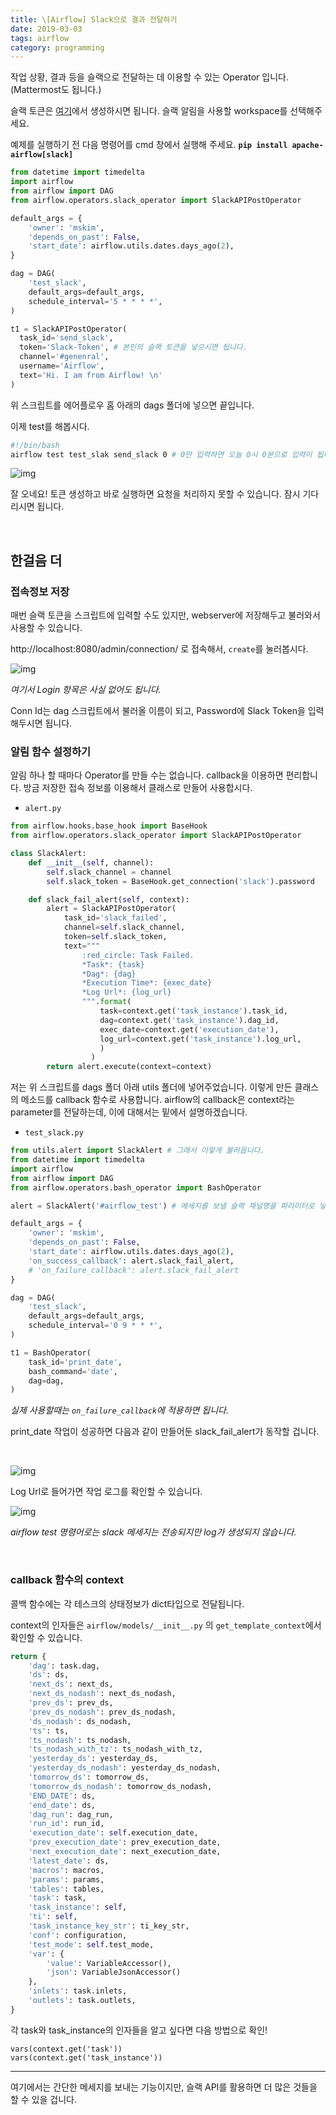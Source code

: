 ```yaml
---
title: \[Airflow] Slack으로 결과 전달하기
date: 2019-03-03
tags: airflow
category: programming
---
```


작업 상황, 결과 등을 슬랙으로 전달하는 데 이용할 수 있는 Operator 입니다. (Mattermost도 됩니다.)

슬랙 토큰은 [여기](https://api.slack.com/custom-integrations/legacy-tokens)에서 생성하시면 됩니다. 슬랙 알림을 사용할 workspace를 선택해주세요.

예제를 실행하기 전 다음 명령어를 cmd 창에서 실행해 주세요.
**`pip install apache-airflow[slack]`**

```python
from datetime import timedelta
import airflow
from airflow import DAG
from airflow.operators.slack_operator import SlackAPIPostOperator

default_args = {
    'owner': 'mskim',
    'depends_on_past': False,
    'start_date': airflow.utils.dates.days_ago(2),
}

dag = DAG(
    'test_slack',
    default_args=default_args,
    schedule_interval='5 * * * *',
)

t1 = SlackAPIPostOperator(
  task_id='send_slack',
  token='Slack-Token', # 본인의 슬랙 토큰을 넣으시면 됩니다.
  channel='#genenral',
  username='Airflow',
  text='Hi. I am from Airflow! \n'
)

```
위 스크립트를 에어플로우 홈 아래의 dags 폴더에 넣으면 끝입니다.

이제 test를 해봅시다.

```bash
#!/bin/bash
airflow test test_slak send_slack 0 # 0만 입력하면 오늘 0시 0분으로 입력이 됩니다.
```

![img](/assets/img/airflow/slack.png)

잘 오네요!
토큰 생성하고 바로 실행하면 요청을 처리하지 못할 수 있습니다. 잠시 기다리시면 됩니다.

<br>

## 한걸음 더

### 접속정보 저장

매번 슬랙 토큰을 스크립트에 입력할 수도 있지만, webserver에 저장해두고 불러와서 사용할 수 있습니다.

http://localhost:8080/admin/connection/ 로 접속해서, `create`를 눌러봅시다.

![img](/assets/img/airflow/slack2.png)

*여기서 Login 항목은 사실 없어도 됩니다.*

Conn Id는 dag 스크립트에서 불러올 이름이 되고, Password에 Slack Token을 입력해두시면 됩니다.


### 알림 함수 설정하기

알림 하나 할 때마다 Operator를 만들 수는 없습니다. callback을 이용하면 편리합니다.
방금 저장한 접속 정보를 이용해서 클래스로 만들어 사용합시다.

- `alert.py`

```python
from airflow.hooks.base_hook import BaseHook
from airflow.operators.slack_operator import SlackAPIPostOperator

class SlackAlert:
    def __init__(self, channel):
        self.slack_channel = channel
        self.slack_token = BaseHook.get_connection('slack').password

    def slack_fail_alert(self, context):
        alert = SlackAPIPostOperator(
            task_id='slack_failed',
            channel=self.slack_channel,
            token=self.slack_token,
            text="""
                :red_circle: Task Failed.
                *Task*: {task}  
                *Dag*: {dag}
                *Execution Time*: {exec_date}  
                *Log Url*: {log_url}
                """.format(
                    task=context.get('task_instance').task_id,
                    dag=context.get('task_instance').dag_id,
                    exec_date=context.get('execution_date'),
                    log_url=context.get('task_instance').log_url,
                    )
                  )
        return alert.execute(context=context)

```
저는 위 스크립트를 dags 폴더 아래 utils 폴더에 넣어주었습니다.
이렇게 만든 클래스의 메소드를 callback 함수로 사용합니다.
airflow의 callback은 context라는 parameter를 전달하는데, 이에 대해서는 밑에서 설명하겠습니다.

- `test_slack.py`

```python
from utils.alert import SlackAlert # 그래서 이렇게 불러옵니다.
from datetime import timedelta
import airflow
from airflow import DAG
from airflow.operators.bash_operator import BashOperator

alert = SlackAlert('#airflow_test') # 메세지를 보낼 슬랙 채널명을 파라미터로 넣어줍니다.

default_args = {
    'owner': 'mskim',
    'depends_on_past': False,
    'start_date': airflow.utils.dates.days_ago(2),
    'on_success_callback': alert.slack_fail_alert,
    # 'on_failure_callback': alert.slack_fail_alert
}

dag = DAG(
    'test_slack',
    default_args=default_args,
    schedule_interval='0 9 * * *',
)

t1 = BashOperator(
    task_id='print_date',
    bash_command='date',
    dag=dag,
)
```
*실제 사용할때는 `on_failure_callback`에 적용하면 됩니다.*

print_date 작업이 성공하면 다음과 같이 만들어둔 slack_fail_alert가 동작할 겁니다.

<br>

![img](/assets/img/airflow/slack03.png)

Log Url로 들어가면 작업 로그를 확인할 수 있습니다.

![img](/assets/img/airflow/slack04.png)

*airflow test 명령어로는 slack 메세지는 전송되지만 log가 생성되지 않습니다.*

<br>

### callback 함수의 context

콜백 함수에는 각 테스크의 상태정보가 dict타입으로 전달됩니다.

context의 인자들은 `airflow/models/__init__.py` 의 `get_template_context`에서 확인할 수 있습니다.

```python
return {
    'dag': task.dag,
    'ds': ds,
    'next_ds': next_ds,
    'next_ds_nodash': next_ds_nodash,
    'prev_ds': prev_ds,
    'prev_ds_nodash': prev_ds_nodash,
    'ds_nodash': ds_nodash,
    'ts': ts,
    'ts_nodash': ts_nodash,
    'ts_nodash_with_tz': ts_nodash_with_tz,
    'yesterday_ds': yesterday_ds,
    'yesterday_ds_nodash': yesterday_ds_nodash,
    'tomorrow_ds': tomorrow_ds,
    'tomorrow_ds_nodash': tomorrow_ds_nodash,
    'END_DATE': ds,
    'end_date': ds,
    'dag_run': dag_run,
    'run_id': run_id,
    'execution_date': self.execution_date,
    'prev_execution_date': prev_execution_date,
    'next_execution_date': next_execution_date,
    'latest_date': ds,
    'macros': macros,
    'params': params,
    'tables': tables,
    'task': task,
    'task_instance': self,
    'ti': self,
    'task_instance_key_str': ti_key_str,
    'conf': configuration,
    'test_mode': self.test_mode,
    'var': {
        'value': VariableAccessor(),
        'json': VariableJsonAccessor()
    },
    'inlets': task.inlets,
    'outlets': task.outlets,
}
```

각 task와 task_instance의 인자들을 알고 싶다면 다음 방법으로 확인!

```
vars(context.get('task'))
vars(context.get('task_instance'))
```

---

여기에서는 간단한 메세지를 보내는 기능이지만, 슬랙 API를 활용하면 더 많은 것들을 할 수 있을 겁니다.

